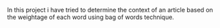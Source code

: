 In this project i have tried to determine the context of an article based on the weightage of each word using bag of words technique.
